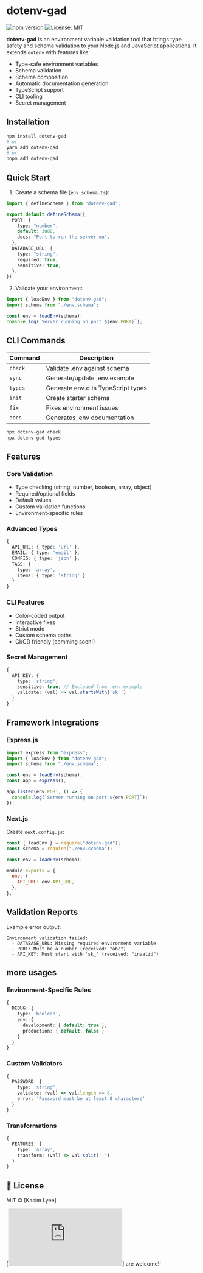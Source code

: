 # dotenv-gad

[![npm version](https://badge.fury.io/js/dotenv-gad.svg)](https://badge.fury.io/js/dotenv-gad)
[![License: MIT](https://img.shields.io/badge/License-MIT-yellow.svg)](https://opensource.org/licenses/MIT)

**dotenv-gad** is an environment variable validation tool that brings type safety and schema validation to your Node.js and JavaScript applications. It extends `dotenv` with features like:

- Type-safe environment variables
- Schema validation
- Schema composition
- Automatic documentation generation
- TypeScript support
- CLI tooling
- Secret management

## Installation

```bash
npm install dotenv-gad
# or
yarn add dotenv-gad
# or
pnpm add dotenv-gad
```

## Quick Start

1. Create a schema file (`env.schema.ts`):

```typescript
import { defineSchema } from "dotenv-gad";

export default defineSchema({
  PORT: {
    type: "number",
    default: 3000,
    docs: "Port to run the server on",
  },
  DATABASE_URL: {
    type: "string",
    required: true,
    sensitive: true,
  },
});
```

2. Validate your environment:

```typescript
import { loadEnv } from "dotenv-gad";
import schema from "./env.schema";

const env = loadEnv(schema);
console.log(`Server running on port ${env.PORT}`);
```

## CLI Commands

| Command | Description                        |
| ------- | ---------------------------------- |
| `check` | Validate .env against schema       |
| `sync`  | Generate/update .env.example       |
| `types` | Generate env.d.ts TypeScript types |
| `init`  | Create starter schema              |
| `fix`   | Fixes environment issues           |
| `docs`  | Generates .env documentation       |

```bash
npx dotenv-gad check
npx dotenv-gad types
```

## Features

### Core Validation

- Type checking (string, number, boolean, array, object)
- Required/optional fields
- Default values
- Custom validation functions
- Environment-specific rules

### Advanced Types

```typescript
{
  API_URL: { type: 'url' },
  EMAIL: { type: 'email' },
  CONFIG: { type: 'json' },
  TAGS: {
    type: 'array',
    items: { type: 'string' }
  }
}
```

### CLI Features

- Color-coded output
- Interactive fixes
- Strict mode
- Custom schema paths
- CI/CD friendly (comming soon!)

### Secret Management

```typescript
{
  API_KEY: {
    type: 'string',
    sensitive: true, // Excluded from .env.example
    validate: (val) => val.startsWith('sk_')
  }
}
```

## Framework Integrations

### Express.js

```typescript
import express from "express";
import { loadEnv } from "dotenv-gad";
import schema from "./env.schema";

const env = loadEnv(schema);
const app = express();

app.listen(env.PORT, () => {
  console.log(`Server running on port ${env.PORT}`);
});
```

### Next.js

Create `next.config.js`:

```javascript
const { loadEnv } = require("dotenv-gad");
const schema = require("./env.schema");

const env = loadEnv(schema);

module.exports = {
  env: {
    API_URL: env.API_URL,
  },
};
```

## Validation Reports

Example error output:

```
Environment validation failed:
  - DATABASE_URL: Missing required environment variable
  - PORT: Must be a number (received: "abc")
  - API_KEY: Must start with 'sk_' (received: "invalid")
```

## more usages

### Environment-Specific Rules

```typescript
{
  DEBUG: {
    type: 'boolean',
    env: {
      development: { default: true },
      production: { default: false }
    }
  }
}
```

### Custom Validators

```typescript
{
  PASSWORD: {
    type: 'string',
    validate: (val) => val.length >= 8,
    error: 'Password must be at least 8 characters'
  }
}
```

### Transformations

```typescript
{
  FEATURES: {
    type: 'array',
    transform: (val) => val.split(',')
  }
}
```

## 📜 License

MIT © [Kasim Lyee]

[![contribution](https://github.com/kasimlyee/dotenv-gad/blob/main/CONTRIBUTING.md)] are welcome!!
